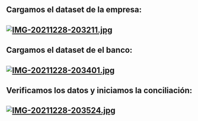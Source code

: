 
## Cargamos el dataset de la empresa:
## [![IMG-20211228-203211.jpg](https://i.postimg.cc/j2fT5t8C/IMG-20211228-203211.jpg)](https://postimg.cc/0K9FXR1q)

## Cargamos el dataset de el banco:
## [![IMG-20211228-203401.jpg](https://i.postimg.cc/mDPxhBdC/IMG-20211228-203401.jpg)](https://postimg.cc/mzWp5fWg)

## Verificamos los datos y iniciamos la conciliación:
## [![IMG-20211228-203524.jpg](https://i.postimg.cc/59H3K6Y8/IMG-20211228-203524.jpg)](https://postimg.cc/G9CGH3jp)
